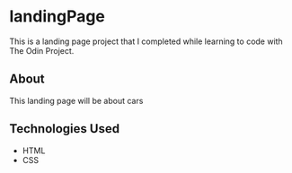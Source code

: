# landingPage

This is a landing page project that I completed while learning to code with The Odin Project.

## About 
This landing page will be about cars

## Technologies Used
- HTML 
- CSS

